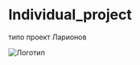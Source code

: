 # Individual_project

типо проект Ларионов

![Логотип](https://octodex.github.com/images/orderedlistocat.png 'Логотип GitHub')
